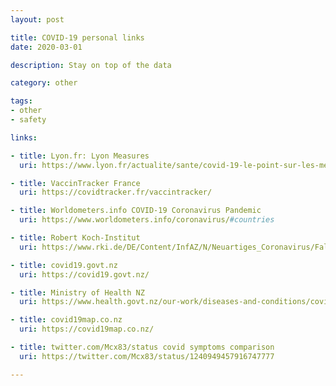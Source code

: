 ```yaml
---
layout: post

title: COVID-19 personal links
date: 2020-03-01

description: Stay on top of the data

category: other

tags:
- other
- safety

links:

- title: Lyon.fr: Lyon Measures
  uri: https://www.lyon.fr/actualite/sante/covid-19-le-point-sur-les-mesures-lyon

- title: VaccinTracker France
  uri: https://covidtracker.fr/vaccintracker/

- title: Worldometers.info COVID-19 Coronavirus Pandemic
  uri: https://www.worldometers.info/coronavirus/#countries

- title: Robert Koch-Institut
  uri: https://www.rki.de/DE/Content/InfAZ/N/Neuartiges_Coronavirus/Fallzahlen.html

- title: covid19.govt.nz
  uri: https://covid19.govt.nz/

- title: Ministry of Health NZ
  uri: https://www.health.govt.nz/our-work/diseases-and-conditions/covid-19-novel-coronavirus/covid-19-current-situation/covid-19-current-cases

- title: covid19map.co.nz
  uri: https://covid19map.co.nz/

- title: twitter.com/Mcx83/status covid symptoms comparison
  uri: https://twitter.com/Mcx83/status/1240949457916747777

---
```

